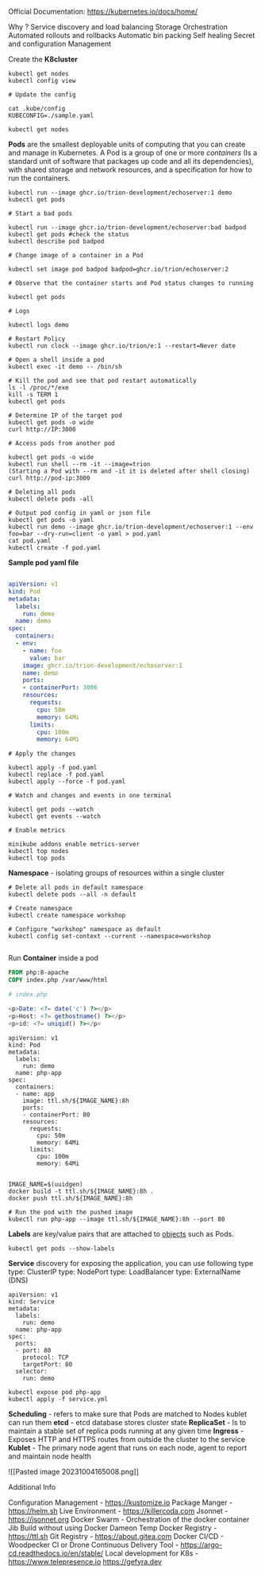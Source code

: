 Official Documentation: https://kubernetes.io/docs/home/

Why ?
	Service discovery and load balancing
	Storage Orchestration
	Automated rollouts and rollbacks
	Automatic bin packing
	Self healing
	Secret and configuration Management


Create the **K8cluster**

```
kubectl get nodes
kubectl config view

# Update the config

cat .kube/config
KUBECONFIG=./sample.yaml

kubectl get nodes
```



**Pods** are the smallest deployable units of computing that you can create and manage in Kubernetes. A Pod is a group of one or more *containers* (Is a standard unit of software that packages up code and all its dependencies), with shared storage and network resources, and a specification for how to run the containers.

```
kubectl run --image ghcr.io/trion-development/echoserver:1 demo
kubectl get pods

# Start a bad pods

kubectl run --image ghcr.io/trion-development/echoserver:bad badpod
kubectl get pods #check the status
kubectl describe pod badpod

# Change image of a container in a Pod

kubectl set image pod badpod badpod=ghcr.io/trion/echoserver:2

# Observe that the container starts and Pod status changes to running

kubectl get pods

# Logs

kubectl logs demo

# Restart Policy
kubectl run clock --image ghcr.io/trion/e:1 --restart=Never date

# Open a shell inside a pod
kubectl exec -it demo -- /bin/sh

# Kill the pod and see that pod restart automatically
ls -l /proc/*/exe
kill -s TERM 1
kubectl get pods

# Determine IP of the target pod
kubectl get pods -o wide
curl http://IP:3000

# Access pods from another pod

kubectl get pods -o wide
kubectl run shell --rm -it --image=trion 
(Starting a Pod with --rm and -it it is deleted after shell closing)
curl http://pod-ip:3000

# Deleting all pods
kubectl delete pods -all

# Output pod config in yaml or json file
kubectl get pods -o yaml
kubectl run demo --image ghcr.io/trion-development/echoserver:1 --env foo=bar --dry-run=client -o yaml > pod.yaml
cat pod.yaml
kubectl create -f pod.yaml
```

**Sample pod yaml file**

```YAML

apiVersion: v1
kind: Pod
metadata:
  labels:
    run: demo
  name: demo
spec:
  containers:
  - env:
    - name: foo
      value: bar
    image: ghcr.io/trion-development/echoserver:1
    name: demo
    ports:
    - containerPort: 3000
    resources:
      requests:
        cpu: 50m
        memory: 64Mi
      limits:
        cpu: 100m
        memory: 64Mi

```

```
# Apply the changes

kubectl apply -f pod.yaml
kubectl replace -f pod.yaml
kubectl apply --force -f pod.yaml

# Watch and changes and events in one terminal

kubectl get pods --watch
kubectl get events --watch

# Enable metrics

minikube addons enable metrics-server
kubectl top nodes
kubectl top pods
```

**Namespace** - isolating groups of resources within a single cluster

```
# Delete all pods in default namespace
kubectl delete pods --all -n default

# Create namespace
kubectl create namespace workshop

# Configure "workshop" namespace as default
kubectl config set-context --current --namespace=workshop


```

Run **Container** inside a pod

``` Dockerfile
FROM php:8-apache
COPY index.php /var/www/html
```

```PHP
# index.php

<p>Date: <?= date('c') ?></p>
<p>Host: <?= gethostname() ?></p>
<p>id: <?= uniqid() ?></p>

```

```
apiVersion: v1
kind: Pod
metadata:
  labels:
    run: demo
  name: php-app
spec:
  containers:
  - name: app
    image: ttl.sh/${IMAGE_NAME}:8h
    ports:
    - containerPort: 80
    resources:
      requests:
        cpu: 50m
        memory: 64Mi
      limits:
        cpu: 100m
        memory: 64Mi
```
```

IMAGE_NAME=$(uuidgen)
docker build -t ttl.sh/${IMAGE_NAME}:8h .
docker push ttl.sh/${IMAGE_NAME}:8h

# Run the pod with the pushed image
kubectl run php-app --image ttl.sh/${IMAGE_NAME}:8h --port 80
```

**Labels** are key/value pairs that are attached to [objects](https://kubernetes.io/docs/concepts/overview/working-with-objects/#kubernetes-objects) such as Pods.

```
kubectl get pods --show-labels
```

**Service** discovery for exposing the application, you can use following type
		type: ClusterIP
		type: NodePort
	    type: LoadBalancer
		type: ExternalName (DNS)
	
```
apiVersion: v1
kind: Service
metadata:
  labels:
    run: demo
  name: php-app
spec:
  ports:
  - port: 80
    protocol: TCP
    targetPort: 80
  selector:
    run: demo
```

```
kubectl expose pod php-app
kubectl apply -f service.yml
```


**Scheduling** - refers to make sure that Pods are matched to Nodes 
			   kublet can run them
**etcd** - etcd database stores cluster state
**ReplicaSet** - Is to maintain a stable set of replica pods running at any given time
**Ingress** - Exposes HTTP and HTTPS routes from outside the cluster to the service
**Kublet** - The primary node agent that runs on each node, agent to report and                 maintain node health

![[Pasted image 20231004165008.png]]
 

Additional Info

Configuration Management - https://kustomize.io
Package Manger - https://helm.sh
Live Environment - https://killercoda.com
Jsonnet - https://jsonnet.org
Docker Swarm - Orchestration of the docker container
Jib Build without using Docker Dameon
Temp Docker Registry - https://ttl.sh
Git Registry - https://about.gitea.com
Docker CI/CD - Woodpecker CI or Drone
Continuous Delivery Tool - https://argo-cd.readthedocs.io/en/stable/
Local development for K8s - https://www.telepresence.io
								 https://gefyra.dev

  
